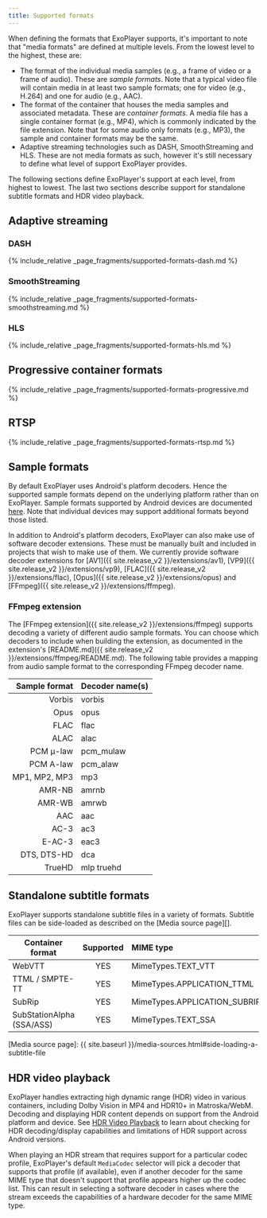 ```yaml
---
title: Supported formats
---
```


When defining the formats that ExoPlayer supports, it's important to note that
"media formats" are defined at multiple levels. From the lowest level to the
highest, these are:

* The format of the individual media samples (e.g., a frame of video or a frame
  of audio). These are *sample formats*. Note that a typical video file will
  contain media in at least two sample formats; one for video (e.g., H.264) and
  one for audio (e.g., AAC).
* The format of the container that houses the media samples and associated
  metadata. These are *container formats*. A media file has a single container
  format (e.g., MP4), which is commonly indicated by the file extension. Note
  that for some audio only formats (e.g., MP3), the sample and container formats
  may be the same.
* Adaptive streaming technologies such as DASH, SmoothStreaming and HLS. These
  are not media formats as such, however it's still necessary to define what
  level of support ExoPlayer provides.

The following sections define ExoPlayer's support at each level, from highest to
lowest. The last two sections describe support for standalone subtitle formats
and HDR video playback.

## Adaptive streaming ##

### DASH ###

{% include_relative _page_fragments/supported-formats-dash.md %}

### SmoothStreaming ###

{% include_relative _page_fragments/supported-formats-smoothstreaming.md %}

### HLS ###

{% include_relative _page_fragments/supported-formats-hls.md %}

## Progressive container formats ##

{% include_relative _page_fragments/supported-formats-progressive.md %}

## RTSP ##

{% include_relative _page_fragments/supported-formats-rtsp.md %}

## Sample formats ##

By default ExoPlayer uses Android's platform decoders. Hence the supported
sample formats depend on the underlying platform rather than on ExoPlayer.
Sample formats supported by Android devices are documented
[here](https://developer.android.com/guide/appendix/media-formats.html#core).
Note that individual devices may support additional formats beyond those listed.

In addition to Android's platform decoders, ExoPlayer can also make use of
software decoder extensions. These must be manually built and included in
projects that wish to make use of them. We currently provide software decoder
extensions for
[AV1]({{ site.release_v2 }}/extensions/av1),
[VP9]({{ site.release_v2 }}/extensions/vp9),
[FLAC]({{ site.release_v2 }}/extensions/flac),
[Opus]({{ site.release_v2 }}/extensions/opus) and
[FFmpeg]({{ site.release_v2 }}/extensions/ffmpeg).

### FFmpeg extension ###

The [FFmpeg extension]({{ site.release_v2 }}/extensions/ffmpeg) supports
decoding a variety of different audio sample formats. You can choose which
decoders to include when building the extension, as documented in the
extension's [README.md]({{ site.release_v2 }}/extensions/ffmpeg/README.md). The
following table provides a mapping from audio sample format to the corresponding
FFmpeg decoder name.

| Sample format  | Decoder name(s) |
|---------------:|----------------------------|
| Vorbis         | vorbis |
| Opus           | opus |
| FLAC           | flac |
| ALAC           | alac |
| PCM μ-law      | pcm_mulaw |
| PCM A-law      | pcm_alaw |
| MP1, MP2, MP3  | mp3 |
| AMR-NB         | amrnb |
| AMR-WB         | amrwb |
| AAC            | aac |
| AC-3           | ac3 |
| E-AC-3         | eac3 |
| DTS, DTS-HD    | dca |
| TrueHD         | mlp truehd |

## Standalone subtitle formats ##

ExoPlayer supports standalone subtitle files in a variety of formats. Subtitle
files can be side-loaded as described on the [Media source page][].

| Container format      | Supported        | MIME type |
|---------------------------|:------------:|:----------|
| WebVTT                    | YES          | MimeTypes.TEXT_VTT |
| TTML / SMPTE-TT           | YES          | MimeTypes.APPLICATION_TTML |
| SubRip                    | YES          | MimeTypes.APPLICATION_SUBRIP |
| SubStationAlpha (SSA/ASS) | YES          | MimeTypes.TEXT_SSA |

[Media source page]: {{ site.baseurl }}/media-sources.html#side-loading-a-subtitle-file

## HDR video playback ##

ExoPlayer handles extracting high dynamic range (HDR) video in various
containers, including Dolby Vision in MP4 and HDR10+ in Matroska/WebM. Decoding
and displaying HDR content depends on support from the Android platform and
device. See
[HDR Video Playback](https://source.android.com/devices/tech/display/hdr.html)
to learn about checking for HDR decoding/display capabilities and limitations of
HDR support across Android versions.

When playing an HDR stream that requires support for a particular codec profile,
ExoPlayer's default `MediaCodec` selector will pick a decoder that supports that
profile (if available), even if another decoder for the same MIME type that
doesn't support that profile appears higher up the codec list. This can result
in selecting a software decoder in cases where the stream exceeds the
capabilities of a hardware decoder for the same MIME type.
